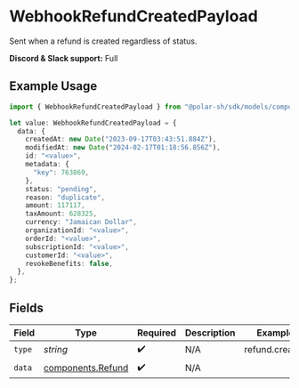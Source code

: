 # WebhookRefundCreatedPayload

Sent when a refund is created regardless of status.

**Discord & Slack support:** Full

## Example Usage

```typescript
import { WebhookRefundCreatedPayload } from "@polar-sh/sdk/models/components/webhookrefundcreatedpayload.js";

let value: WebhookRefundCreatedPayload = {
  data: {
    createdAt: new Date("2023-09-17T03:43:51.884Z"),
    modifiedAt: new Date("2024-02-17T01:18:56.856Z"),
    id: "<value>",
    metadata: {
      "key": 763869,
    },
    status: "pending",
    reason: "duplicate",
    amount: 117117,
    taxAmount: 628325,
    currency: "Jamaican Dollar",
    organizationId: "<value>",
    orderId: "<value>",
    subscriptionId: "<value>",
    customerId: "<value>",
    revokeBenefits: false,
  },
};
```

## Fields

| Field                                                  | Type                                                   | Required                                               | Description                                            | Example                                                |
| ------------------------------------------------------ | ------------------------------------------------------ | ------------------------------------------------------ | ------------------------------------------------------ | ------------------------------------------------------ |
| `type`                                                 | *string*                                               | :heavy_check_mark:                                     | N/A                                                    | refund.created                                         |
| `data`                                                 | [components.Refund](../../models/components/refund.md) | :heavy_check_mark:                                     | N/A                                                    |                                                        |